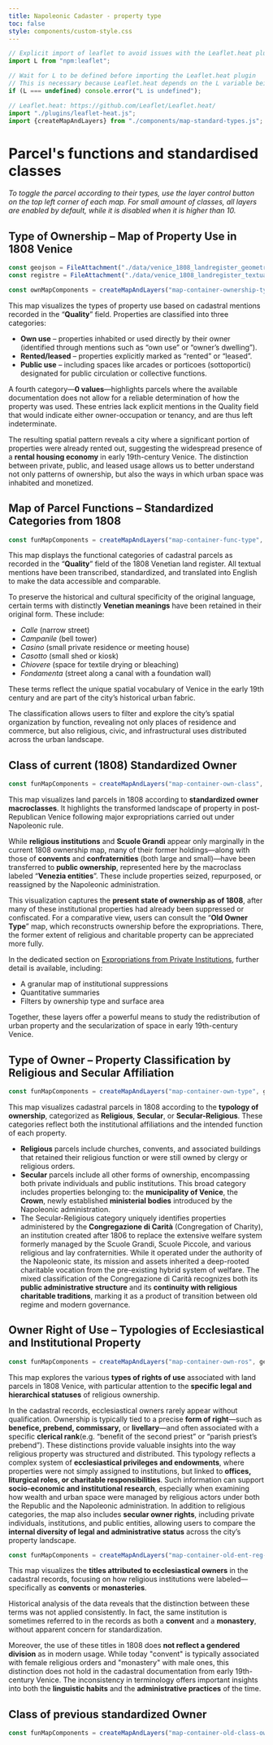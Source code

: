 ```yaml
---
title: Napoleonic Cadaster - property type
toc: false
style: components/custom-style.css
---
```


```js
// Explicit import of leaflet to avoid issues with the Leaflet.heat plugin
import L from "npm:leaflet";
```

```js
// Wait for L to be defined before importing the Leaflet.heat plugin
// This is necessary because Leaflet.heat depends on the L variable being defined
if (L === undefined) console.error("L is undefined");

// Leaflet.heat: https://github.com/Leaflet/Leaflet.heat/
import "./plugins/leaflet-heat.js";
import {createMapAndLayers} from "./components/map-standard-types.js";
```

# Parcel's functions and standardised classes
_To toggle the parcel according to their types, use the layer control button on the top left corner of each map. For small amount of classes, all layers are enabled by default, while it is disabled when it is higher than 10._

## Type of Ownership – Map of Property Use in 1808 Venice

```js
const geojson = FileAttachment("./data/venice_1808_landregister_geometries.geojson").json();
const registre = FileAttachment("./data/venice_1808_landregister_textual_entries.json").json();
```

<div id="map-container-ownership-type" class="map-component"></div>

```js
const ownMapComponents = createMapAndLayers("map-container-ownership-type", geojson, registre, 'ownership_types_en', true);
```
This map visualizes the types of property use based on cadastral mentions recorded in the “**Quality**” field. Properties are classified into three categories:
* **Own use** – properties inhabited or used directly by their owner (identified through mentions such as “own use” or “owner’s dwelling”).
* **Rented/leased** – properties explicitly marked as “rented” or “leased”.
* **Public use** – including spaces like arcades or porticoes (sottoportici) designated for public circulation or collective functions.

A fourth category—**0 values**—highlights parcels where the available documentation does not allow for a reliable determination of how the property was used. These entries lack explicit mentions in the Quality field that would indicate either owner-occupation or tenancy, and are thus left indeterminate.

The resulting spatial pattern reveals a city where a significant portion of properties were already rented out, suggesting the widespread presence of a **rental housing economy** in early 19th-century Venice. The distinction between private, public, and leased usage allows us to better understand not only patterns of ownership, but also the ways in which urban space was inhabited and monetized.


## Map of Parcel Functions – Standardized Categories from 1808
<div id="map-container-func-type" class="map-component"></div>

```js
const funMapComponents = createMapAndLayers("map-container-func-type", geojson, registre, 'qualities_en', false);
```
This map displays the functional categories of cadastral parcels as recorded in the “**Quality**” field of the 1808 Venetian land register. All textual mentions have been transcribed, standardized, and translated into English to make the data accessible and comparable.

To preserve the historical and cultural specificity of the original language, certain terms with distinctly **Venetian meanings** have been retained in their original form. These include:
* _Calle_ (narrow street)
* _Campanile_ (bell tower)
* _Casino_ (small private residence or meeting house)
* _Casotto_ (small shed or kiosk)
* _Chiovere_ (space for textile drying or bleaching)
* _Fondamenta_ (street along a canal with a foundation wall)

These terms reflect the unique spatial vocabulary of Venice in the early 19th century and are part of the city’s historical urban fabric.

The classification allows users to filter and explore the city’s spatial organization by function, revealing not only places of residence and commerce, but also religious, civic, and infrastructural uses distributed across the urban landscape.


## Class of current (1808) Standardized Owner 
<div id="map-container-own-class" class="map-component"></div>

```js
const funMapComponents = createMapAndLayers("map-container-own-class", geojson, registre, 'owner_standardised_class', true);
```

This map visualizes land parcels in 1808 according to **standardized owner macroclasses**. It highlights the transformed landscape of property in post-Republican Venice following major expropriations carried out under Napoleonic rule.

While **religious institutions** and **Scuole Grandi** appear only marginally in the current 1808 ownership map, many of their former holdings—along with those of **convents** and **confraternities** (both large and small)—have been transferred to **public ownership**, represented here by the macroclass labeled “**Venezia entities**”. These include properties seized, repurposed, or reassigned by the Napoleonic administration.

This visualization captures the **present state of ownership as of 1808**, after many of these institutional properties had already been suppressed or confiscated. For a comparative view, users can consult the “**Old Owner Type**” map, which reconstructs ownership before the expropriations. There, the former extent of religious and charitable property can be appreciated more fully.

In the dedicated section on [Expropriations from Private Institutions](expropriation-map), further detail is available, including:

* A granular map of institutional suppressions
* Quantitative summaries
* Filters by ownership type and surface area

Together, these layers offer a powerful means to study the redistribution of urban property and the secularization of space in early 19th-century Venice.


## Type of Owner – Property Classification by Religious and Secular Affiliation
<div id="map-container-own-type" class="map-component"></div>

```js
const funMapComponents = createMapAndLayers("map-container-own-type", geojson, registre, 'owner_type', true);
```
This map visualizes cadastral parcels in 1808 according to the **typology of ownership**, categorized as **Religious**, **Secular**, or **Secular-Religious**. These categories reflect both the institutional affiliations and the intended function of each property.
* **Religious** parcels include churches, convents, and associated buildings that retained their religious function or were still owned by clergy or religious orders.
* **Secular** parcels include all other forms of ownership, encompassing both private individuals and public institutions. This broad category includes properties belonging to: the **municipality of Venice**, the **Crown**, newly established **ministerial bodies** introduced by the Napoleonic administration.
* The Secular-Religious category uniquely identifies properties administered by the **Congregazione di Carità** (Congregation of Charity), an institution created after 1806 to replace the extensive welfare system formerly managed by the Scuole Grandi, Scuole Piccole, and various religious and lay confraternities. While it operated under the authority of the Napoleonic state, its mission and assets inherited a deep-rooted charitable vocation from the pre-existing hybrid system of welfare. The mixed classification of the Congregazione di Carità recognizes both its **public administrative structure** and its **continuity with religious charitable traditions**, marking it as a product of transition between old regime and modern governance.

## Owner Right of Use – Typologies of Ecclesiastical and Institutional Property
<div id="map-container-own-ros" class="map-component"></div>

```js
const funMapComponents = createMapAndLayers("map-container-own-ros", geojson, registre, 'owner_right_of_use_en', false);
```
This map explores the various **types of rights of use** associated with land parcels in 1808 Venice, with particular attention to the **specific legal and hierarchical statuses** of religious ownership.

In the cadastral records, ecclesiastical owners rarely appear without qualification. Ownership is typically tied to a precise **form of right**—such as **benefice, prebend, commissary,** or **livellary**—and often associated with a specific **clerical rank**(e.g. “benefit of the second priest” or “parish priest’s prebend”). These distinctions provide valuable insights into the way religious property was structured and distributed.
This typology reflects a complex system of **ecclesiastical privileges and endowments**, where properties were not simply assigned to institutions, but linked to **offices, liturgical roles, or charitable responsibilities**. Such information can support **socio-economic and institutional research**, especially when examining how wealth and urban space were managed by religious actors under both the Republic and the Napoleonic administration.
In addition to religious categories, the map also includes **secular owner rights**, including private individuals, institutions, and public entities, allowing users to compare the **internal diversity of legal and administrative status** across the city’s property landscape.


<!-- ## old entity religious type -->
<div id="map-container-old-ent-reg-type" class="map-component"></div>

```js
const funMapComponents = createMapAndLayers("map-container-old-ent-reg-type", geojson, registre, 'old_religious_entity_type_en', true);
```
This map visualizes the **titles attributed to ecclesiastical owners** in the cadastral records, focusing on how religious institutions were labeled—specifically as **convents** or **monasteries**.

Historical analysis of the data reveals that the distinction between these terms was not applied consistently. In fact, the same institution is sometimes referred to in the records as both a **convent** and a **monastery**, without apparent concern for standardization.

Moreover, the use of these titles in 1808 does **not reflect a gendered division** as in modern usage. While today "convent" is typically associated with female religious orders and "monastery" with male ones, this distinction does not hold in the cadastral documentation from early 19th-century Venice. The inconsistency in terminology offers important insights into both the **linguistic habits** and the **administrative practices** of the time.


## Class of previous standardized Owner 
<div id="map-container-old-class-own" class="map-component"></div>

```js
const funMapComponents = createMapAndLayers("map-container-old-class-own", geojson, registre, 'old_entity_standardised_class', true);
```